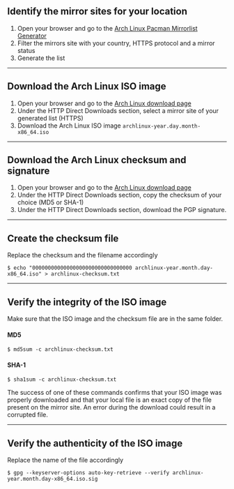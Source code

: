 ## Identify the mirror sites for your location
1. Open your browser and go to the [Arch Linux Pacman Mirrorlist Generator](https://www.archlinux.org/mirrorlist/)
1. Filter the mirrors site with your country, HTTPS protocol and a mirror status
1. Generate the list

---

## Download the Arch Linux ISO image
1. Open your browser and go to the [Arch Linux download page](https://www.archlinux.org/download/)
1. Under the HTTP Direct Downloads section, select a mirror site of your generated list (HTTPS)
1. Download the Arch Linux ISO image `archlinux-year.day.month-x86_64.iso`

---

## Download the Arch Linux checksum and signature
1. Open your browser and go to the [Arch Linux download page](https://www.archlinux.org/download/)
1. Under the HTTP Direct Downloads section, copy the checksum of your choice (MD5 or SHA-1)
1. Under the HTTP Direct Downloads section, download the PGP signature.

---

## Create the checksum file

Replace the checksum and the filename accordingly

```
$ echo "00000000000000000000000000000000 archlinux-year.month.day-x86_64.iso" > archlinux-checksum.txt
```

---

## Verify the integrity of the ISO image

Make sure that the ISO image and the checksum file are in the same folder.

#### MD5
```
$ md5sum -c archlinux-checksum.txt
```

#### SHA-1
```
$ sha1sum -c archlinux-checksum.txt
```

The success of one of these commands confirms that your ISO image was properly downloaded and that your local file is an exact copy of the file present on the mirror site. An error during the download could result in a corrupted file.

---

## Verify the authenticity of the ISO image

Replace the name of the file accordingly

```
$ gpg --keyserver-options auto-key-retrieve --verify archlinux-year.month.day-x86_64.iso.sig
```
